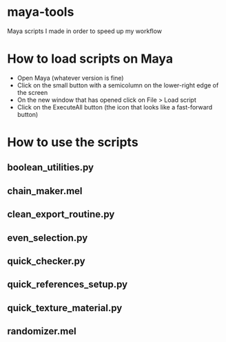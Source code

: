 # maya-tools

Maya scripts I made in order to speed up my workflow

# How to load scripts on Maya

* Open Maya (whatever version is fine)
* Click on the small button with a semicolumn on the lower-right edge of the screen
* On the new window that has opened click on File > Load script
* Click on the ExecuteAll button (the icon that looks like a fast-forward button)

# How to use the scripts

## boolean_utilities.py

## chain_maker.mel

## clean_export_routine.py

## even_selection.py

## quick_checker.py

## quick_references_setup.py

## quick_texture_material.py

## randomizer.mel
